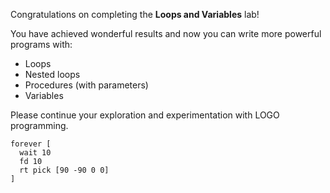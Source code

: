 Congratulations on completing the **Loops and Variables** lab!

You have achieved wonderful results and now you can write more powerful programs with:

- Loops
- Nested loops
- Procedures (with parameters)
- Variables

Please continue your exploration and experimentation with LOGO programming.

<!--logo {"width":"300px", "height":"200px"}-->

```
forever [
  wait 10
  fd 10
  rt pick [90 -90 0 0]
]
```
